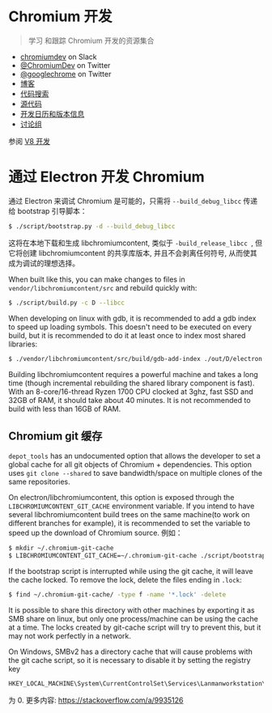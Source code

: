# Chromium 开发

> 学习 和跟踪 Chromium 开发的资源集合

- [chromiumdev](https://chromiumdev-slack.herokuapp.com) on Slack
- [@ChromiumDev](https://twitter.com/ChromiumDev) on Twitter
- [@googlechrome](https://twitter.com/googlechrome) on Twitter
- [博客](https://blog.chromium.org)
- [代码搜索](https://cs.chromium.org/)
- [源代码](https://cs.chromium.org/chromium/src/)
- [开发日历和版本信息](https://www.chromium.org/developers/calendar)
- [讨论组](http://www.chromium.org/developers/discussion-groups)

参阅 [V8 开发](v8-development.md)

# 通过 Electron 开发 Chromium

通过 Electron 来调试 Chromium 是可能的，只需将 `--build_debug_libcc` 传递给 bootstrap 引导脚本：

```sh
$ ./script/bootstrap.py -d --build_debug_libcc
```

这将在本地下载和生成 libchromiumcontent, 类似于 `-build_release_libcc `, 但它将创建 libchromiumcontent 的共享库版本, 并且不会剥离任何符号, 从而使其成为调试的理想选择。

When built like this, you can make changes to files in `vendor/libchromiumcontent/src` and rebuild quickly with:

```sh
$ ./script/build.py -c D --libcc
```

When developing on linux with gdb, it is recommended to add a gdb index to speed up loading symbols. This doesn't need to be executed on every build, but it is recommended to do it at least once to index most shared libraries:

```sh
$ ./vendor/libchromiumcontent/src/build/gdb-add-index ./out/D/electron
```

Building libchromiumcontent requires a powerful machine and takes a long time (though incremental rebuilding the shared library component is fast). With an 8-core/16-thread Ryzen 1700 CPU clocked at 3ghz, fast SSD and 32GB of RAM, it should take about 40 minutes. It is not recommended to build with less than 16GB of RAM.

## Chromium git 缓存

`depot_tools` has an undocumented option that allows the developer to set a global cache for all git objects of Chromium + dependencies. This option uses `git clone --shared` to save bandwidth/space on multiple clones of the same repositories.

On electron/libchromiumcontent, this option is exposed through the `LIBCHROMIUMCONTENT_GIT_CACHE` environment variable. If you intend to have several libchromiumcontent build trees on the same machine(to work on different branches for example), it is recommended to set the variable to speed up the download of Chromium source. 例如：

```sh
$ mkdir ~/.chromium-git-cache
$ LIBCHROMIUMCONTENT_GIT_CACHE=~/.chromium-git-cache ./script/bootstrap.py -d --build_debug_libcc
```

If the bootstrap script is interrupted while using the git cache, it will leave the cache locked. To remove the lock, delete the files ending in `.lock`:

```sh
$ find ~/.chromium-git-cache/ -type f -name '*.lock' -delete
```

It is possible to share this directory with other machines by exporting it as SMB share on linux, but only one process/machine can be using the cache at a time. The locks created by git-cache script will try to prevent this, but it may not work perfectly in a network.

On Windows, SMBv2 has a directory cache that will cause problems with the git cache script, so it is necessary to disable it by setting the registry key

```sh
HKEY_LOCAL_MACHINE\System\CurrentControlSet\Services\Lanmanworkstation\Parameters\DirectoryCacheLifetime
```

为 0. 更多内容: https://stackoverflow.com/a/9935126